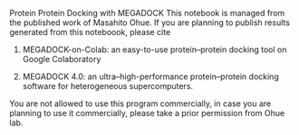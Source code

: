 Protein Protein Docking with MEGADOCK
This notebook is managed from the published work of Masahito Ohue. If you are planning to publish results generated from this noteboook, please cite

1. MEGADOCK-on-Colab: an easy-to-use protein–protein docking tool on Google Colaboratory

2. MEGADOCK 4.0: an ultra–high-performance protein–protein docking software for heterogeneous supercomputers.

You are not allowed to use this program commercially, in case you are planning to use it commercially, please take a prior permission from Ohue lab.
